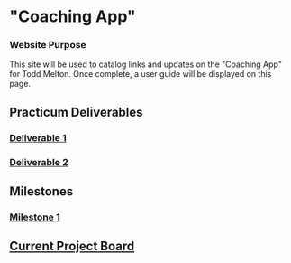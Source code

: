 # "Coaching App"

### Website Purpose
This site will be used to catalog links and updates on the "Coaching App" for Todd Melton. Once complete, a user guide will be displayed on this page.

## Practicum Deliverables
### [Deliverable 1](https://docs.google.com/document/d/1IQ08TugvzNR0Nq53e_Mu449JdNNdImIj_5CEpci7GR8/edit)
### [Deliverable 2](https://docs.google.com/document/d/13II7J8ebRT6626LpVPkgts54aFHkOtOXLLpWjotIFxQ/edit)

## Milestones
### [Milestone 1]()

## [Current Project Board](https://github.com/orgs/Coaching-Software/projects/1/views/1)
